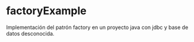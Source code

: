 # factoryExample
Implementación del patrón factory en un proyecto java con jdbc y base de datos desconocida.
